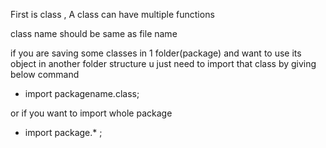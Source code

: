 First is class , A class can have multiple  functions

class name should be same as file name

if you are saving  some classes  in 1 folder(package) and want to use its object  in  another folder structure u just need to import that class by giving below command
* import packagename.class;  

or if you want to import whole package 
* import package.* ;